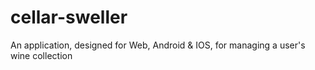 # cellar-sweller
An application, designed for Web, Android &amp; IOS, for managing a user's wine collection
